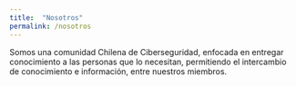 ```yaml
---
title:  "Nosotros"
permalink: /nosotros
---
```

Somos una comunidad Chilena de Ciberseguridad, enfocada en entregar conocimiento a las personas que lo necesitan, permitiendo el intercambio de conocimiento e información, entre nuestros miembros.
